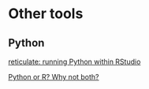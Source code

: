 # Other tools

## Python

[reticulate: running Python within RStudio](https://teachdatascience.com/reticulate/)


[Python or R? Why not both?](https://www.r-bloggers.com/python-or-r-why-not-both/)


